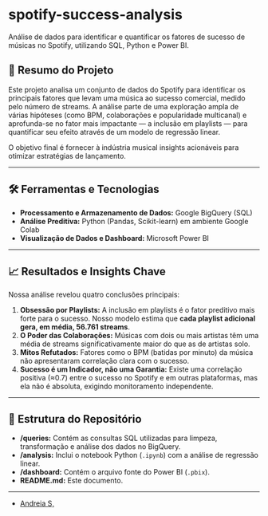 # spotify-success-analysis
Análise de dados para identificar e quantificar os fatores de sucesso de músicas no Spotify, utilizando SQL, Python e Power BI.

## 📄 Resumo do Projeto

Este projeto analisa um conjunto de dados do Spotify para identificar os principais fatores que levam uma música ao sucesso comercial, medido pelo número de streams. A análise parte de uma exploração ampla de várias hipóteses (como BPM, colaborações e popularidade multicanal) e aprofunda-se no fator mais impactante — a inclusão em playlists — para quantificar seu efeito através de um modelo de regressão linear.

O objetivo final é fornecer à indústria musical insights acionáveis para otimizar estratégias de lançamento.

---

## 🛠️ Ferramentas e Tecnologias

*   **Processamento e Armazenamento de Dados:** Google BigQuery (SQL)
*   **Análise Preditiva:** Python (Pandas, Scikit-learn) em ambiente Google Colab
*   **Visualização de Dados e Dashboard:** Microsoft Power BI

---

## 📈 Resultados e Insights Chave

Nossa análise revelou quatro conclusões principais:

1.  **Obsessão por Playlists:** A inclusão em playlists é o fator preditivo mais forte para o sucesso. Nosso modelo estima que **cada playlist adicional gera, em média, 56.761 streams**.
2.  **O Poder das Colaborações:** Músicas com dois ou mais artistas têm uma média de streams significativamente maior do que as de artistas solo.
3.  **Mitos Refutados:** Fatores como o BPM (batidas por minuto) da música não apresentaram correlação clara com o sucesso.
4.  **Sucesso é um Indicador, não uma Garantia:** Existe uma correlação positiva (≈0.7) entre o sucesso no Spotify e em outras plataformas, mas ela não é absoluta, exigindo monitoramento independente.

---

## 📁 Estrutura do Repositório

*   **/queries:** Contém as consultas SQL utilizadas para limpeza, transformação e análise dos dados no BigQuery.
*   **/analysis:** Inclui o notebook Python (`.ipynb`) com a análise de regressão linear.
*   **/dashboard:** Contém o arquivo fonte do Power BI (`.pbix`).
*   **README.md:** Este documento.

---

*   [Andreia S,](https://www.linkedin.com/in/andreiasslv/)
